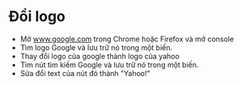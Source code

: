 # Đổi logo
- Mở www.google.com trong Chrome hoặc Firefox và mở console
- Tìm logo Google và lưu trữ nó trong một biến.
- Thay đổi logo của google thành logo của yahoo
- Tìm nút tìm kiếm Google và lưu trữ nó trong một biến.
- Sửa đổi text của nút đó thành "Yahoo!"